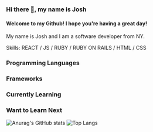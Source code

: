### Hi there 👋, my name is Josh
#### Welcome to my Github! I hope you're having a great day!

My name is Josh and I am a software developer from NY.

Skills: REACT / JS / RUBY / RUBY ON RAILS / HTML / CSS

### Programming Languages

### Frameworks

### Currently Learning

### Want to Learn Next


![Anurag's GitHub stats](https://github-readme-stats.vercel.app/api?username=joshtkim&show_icons=true&theme=dark) ![Top Langs](https://github-readme-stats.vercel.app/api/top-langs/?username=joshtkim&layout=compact&show_icons=true&theme=dark)
